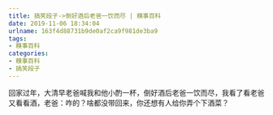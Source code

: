 ```yaml
---
title: 搞笑段子->倒好酒后老爸一饮而尽 | 糗事百科
date: 2019-11-06 18:34:04
urlname: 163f4d88731b9de0af2ca9f981de3ba9
tags: 
- 糗事百科
categories:
- 糗事百科
- 搞笑段子
---
```

回家过年，大清早老爸喊我和他小酌一杯，倒好酒后老爸一饮而尽，我看了看老爸又看看酒，老爸：咋的？啥都没带回来，你还想有人给你弄个下酒菜？


